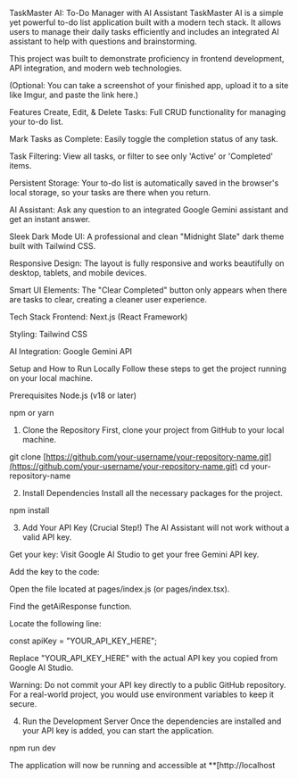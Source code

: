 TaskMaster AI: To-Do Manager with AI Assistant
TaskMaster AI is a simple yet powerful to-do list application built with a modern tech stack. It allows users to manage their daily tasks efficiently and includes an integrated AI assistant to help with questions and brainstorming.

This project was built to demonstrate proficiency in frontend development, API integration, and modern web technologies.

(Optional: You can take a screenshot of your finished app, upload it to a site like Imgur, and paste the link here.)

Features
Create, Edit, & Delete Tasks: Full CRUD functionality for managing your to-do list.

Mark Tasks as Complete: Easily toggle the completion status of any task.

Task Filtering: View all tasks, or filter to see only 'Active' or 'Completed' items.

Persistent Storage: Your to-do list is automatically saved in the browser's local storage, so your tasks are there when you return.

AI Assistant: Ask any question to an integrated Google Gemini assistant and get an instant answer.

Sleek Dark Mode UI: A professional and clean "Midnight Slate" dark theme built with Tailwind CSS.

Responsive Design: The layout is fully responsive and works beautifully on desktop, tablets, and mobile devices.

Smart UI Elements: The "Clear Completed" button only appears when there are tasks to clear, creating a cleaner user experience.

Tech Stack
Frontend: Next.js (React Framework)

Styling: Tailwind CSS

AI Integration: Google Gemini API

Setup and How to Run Locally
Follow these steps to get the project running on your local machine.

Prerequisites
Node.js (v18 or later)

npm or yarn

1. Clone the Repository
First, clone your project from GitHub to your local machine.

git clone [https://github.com/your-username/your-repository-name.git](https://github.com/your-username/your-repository-name.git)
cd your-repository-name

2. Install Dependencies
Install all the necessary packages for the project.

npm install

3. Add Your API Key (Crucial Step!)
The AI Assistant will not work without a valid API key.

Get your key: Visit Google AI Studio to get your free Gemini API key.

Add the key to the code:

Open the file located at pages/index.js (or pages/index.tsx).

Find the getAiResponse function.

Locate the following line:

const apiKey = "YOUR_API_KEY_HERE";

Replace "YOUR_API_KEY_HERE" with the actual API key you copied from Google AI Studio.

Warning: Do not commit your API key directly to a public GitHub repository. For a real-world project, you would use environment variables to keep it secure.

4. Run the Development Server
Once the dependencies are installed and your API key is added, you can start the application.

npm run dev

The application will now be running and accessible at **[http://localhost
